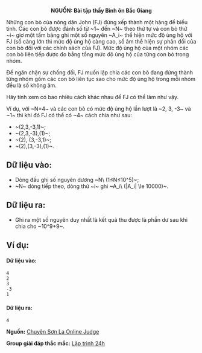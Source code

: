 **<center>NGUỒN: Bài tập thầy Bình ôn Bắc Giang</center>**

Những con bò của nông dân John (FJ) đứng xếp thành một hàng để biểu tình. Các con bò được đánh số từ ~1~ đến ~N~ theo thứ tự và con bò thứ ~i~ giơ một tấm bảng ghi một số nguyên ~A_i~ thể hiện mức độ ủng hộ với FJ (số càng lớn thì mức độ ủng hộ càng cao, số âm thể hiện sự phản đối của con bò đối với các chính sách của FJ). Mức độ ủng hộ của một nhóm các con bò liên tiếp được đo bằng tổng mức độ ủng hộ của từng con bò trong nhóm.

Để ngăn chặn sự chống đối, FJ muốn lập chia các con bò đang đứng thành từng nhóm gồm các con bò liên tục sao cho mức độ ủng hộ trong mỗi nhóm đều là số không âm.

Hãy tính xem có bao nhiêu cách khác nhau để FJ có thể làm như vậy.

Ví dụ, với ~N=4~ và các con bò có mức độ ủng hộ lần lượt là ~2, 3, -3~ và ~1~ thì khi đó FJ có thể có ~4~ cách chia như sau:
- ~(2,3,-3,1)~;
- ~(2,3,-3),(1)~;
- ~(2), (3,-3,1)~;
- ~(2),(3,-3),(1)~.

## Dữ liệu vào:
- Dòng đầu ghi số nguyên dương ~N\ (1≤N≤10^5)~;
- ~N~ dòng tiếp theo, dòng thứ ~i~ ghi ~A_i\ (|A_i| \le 10000)~.

## Dữ liệu ra:
- Ghi ra một số nguyên duy nhất là kết quả thu được là phần dư sau khi chia cho ~10^9+9~.

## Ví dụ:
#### Dữ liệu vào:
```
4
2
3
-3
1
```

#### Dữ liệu ra:
```
4
```
**Nguồn:** [Chuyên Sơn La Online Judge](http://csloj.ddns.net/)

**Group giải đáp thắc mắc:** [Lập trình 24h](https://www.facebook.com/groups/1386904321519984)